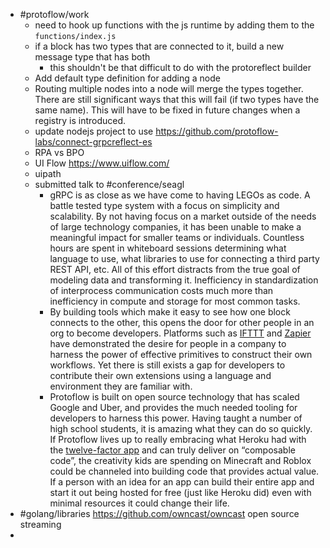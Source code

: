 - #protoflow/work
	- need to hook up functions with the js runtime by adding them to the `functions/index.js`
	- if a block has two types that are connected to it, build a new message type that has both
		- this shouldn't be that difficult to do with the protoreflect builder
	- Add default type definition for adding a node
	- Routing multiple nodes into a node will merge the types together. There are still significant ways that this will fail (if two types have the same name). This will have to be fixed in future changes when a registry is introduced.
	- update nodejs project to use https://github.com/protoflow-labs/connect-grpcreflect-es
	- RPA vs BPO
	- UI Flow https://www.uiflow.com/
	- uipath
	- submitted talk to #conference/seagl
		- gRPC is as close as we have come to having LEGOs as code. A battle tested type system with a focus on simplicity and scalability. By not having focus on a market outside of the needs of large technology companies, it has been unable to make a meaningful impact for smaller teams or individuals. Countless hours are spent in whiteboard sessions determining what language to use, what libraries to use for connecting a third party REST API, etc. All of this effort distracts from the true goal of modeling data and transforming it. Inefficiency in standardization of interprocess communication costs much more than inefficiency in compute and storage for most common tasks.
		- By building tools which make it easy to see how one block connects to the other, this opens the door for other people in an org to become developers. Platforms such as [IFTTT](https://ifttt.com/) and [Zapier](https://zapier.com/) have demonstrated the desire for people in a company to harness the power of effective primitives to construct their own workflows. Yet there is still exists a gap for developers to contribute their own extensions using a language and environment they are familiar with.
		- Protoflow is built on open source technology that has scaled Google and Uber, and provides the much needed tooling for developers to harness this power. Having taught a number of high school students, it is amazing what they can do so quickly. If Protoflow lives up to really embracing what Heroku had with the [twelve-factor app](https://12factor.net/) and can truly deliver on “composable code”, the creativity kids are spending on Minecraft and Roblox could be channeled into building code that provides actual value. If a person with an idea for an app can build their entire app and start it out being hosted for free (just like Heroku did) even with minimal resources it could change their life.
- #golang/libraries https://github.com/owncast/owncast open source streaming
-